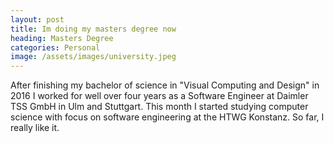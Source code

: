 ```yaml
---
layout: post
title: Im doing my masters degree now
heading: Masters Degree
categories: Personal
image: /assets/images/university.jpeg
---
```

After finishing my bachelor of science in "Visual Computing and Design" in 2016 I worked for well over four years as a Software Engineer at Daimler TSS GmbH in Ulm and Stuttgart. This month I started studying computer science with focus on software engineering at the HTWG Konstanz. So far, I really like it.